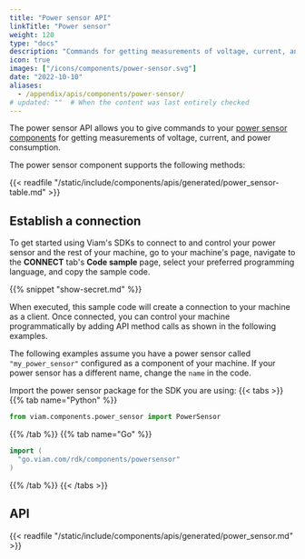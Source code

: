 ```yaml
---
title: "Power sensor API"
linkTitle: "Power sensor"
weight: 120
type: "docs"
description: "Commands for getting measurements of voltage, current, and power consumption."
icon: true
images: ["/icons/components/power-sensor.svg"]
date: "2022-10-10"
aliases:
  - /appendix/apis/components/power-sensor/
# updated: ""  # When the content was last entirely checked
---
```


The power sensor API allows you to give commands to your [power sensor components](/operate/reference/components/power-sensor/) for getting measurements of voltage, current, and power consumption.

The power sensor component supports the following methods:

{{< readfile "/static/include/components/apis/generated/power_sensor-table.md" >}}

## Establish a connection

To get started using Viam's SDKs to connect to and control your power sensor and the rest of your machine, go to your machine's page, navigate to the **CONNECT** tab's **Code sample** page, select your preferred programming language, and copy the sample code.

{{% snippet "show-secret.md" %}}

When executed, this sample code will create a connection to your machine as a client.
Once connected, you can control your machine programmatically by adding API method calls as shown in the following examples.

The following examples assume you have a power sensor called `"my_power_sensor"` configured as a component of your machine.
If your power sensor has a different name, change the `name` in the code.

Import the power sensor package for the SDK you are using:
{{< tabs >}}
{{% tab name="Python" %}}

```python
from viam.components.power_sensor import PowerSensor
```

{{% /tab %}}
{{% tab name="Go" %}}

```go
import (
  "go.viam.com/rdk/components/powersensor"
)
```

{{% /tab %}}
{{< /tabs >}}

## API

{{< readfile "/static/include/components/apis/generated/power_sensor.md" >}}
